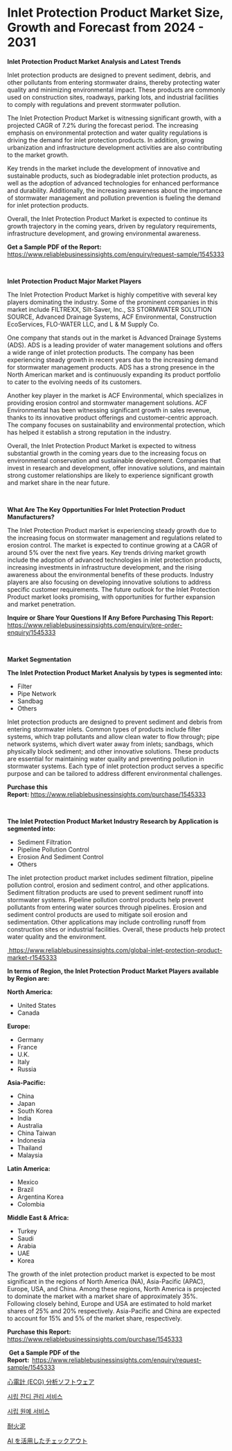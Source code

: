 <p><h1>Inlet Protection Product Market Size, Growth and Forecast from 2024 - 2031</h1></p><p><strong>Inlet Protection Product Market Analysis and Latest Trends</strong></p>
<p><p>Inlet protection products are designed to prevent sediment, debris, and other pollutants from entering stormwater drains, thereby protecting water quality and minimizing environmental impact. These products are commonly used on construction sites, roadways, parking lots, and industrial facilities to comply with regulations and prevent stormwater pollution.</p><p>The Inlet Protection Product Market is witnessing significant growth, with a projected CAGR of 7.2% during the forecast period. The increasing emphasis on environmental protection and water quality regulations is driving the demand for inlet protection products. In addition, growing urbanization and infrastructure development activities are also contributing to the market growth.</p><p>Key trends in the market include the development of innovative and sustainable products, such as biodegradable inlet protection products, as well as the adoption of advanced technologies for enhanced performance and durability. Additionally, the increasing awareness about the importance of stormwater management and pollution prevention is fueling the demand for inlet protection products.</p><p>Overall, the Inlet Protection Product Market is expected to continue its growth trajectory in the coming years, driven by regulatory requirements, infrastructure development, and growing environmental awareness.</p></p>
<p><strong>Get a Sample PDF of the Report:&nbsp;</strong> <a href="https://www.reliablebusinessinsights.com/enquiry/request-sample/1545333">https://www.reliablebusinessinsights.com/enquiry/request-sample/1545333</a></p>
<p>&nbsp;</p>
<p><strong>Inlet Protection Product Major Market Players</strong></p>
<p><p>The Inlet Protection Product Market is highly competitive with several key players dominating the industry. Some of the prominent companies in this market include FILTREXX, Silt-Saver, Inc., S3 STORMWATER SOLUTION SOURCE, Advanced Drainage Systems, ACF Environmental, Construction EcoServices, FLO-WATER LLC, and L & M Supply Co. </p><p>One company that stands out in the market is Advanced Drainage Systems (ADS). ADS is a leading provider of water management solutions and offers a wide range of inlet protection products. The company has been experiencing steady growth in recent years due to the increasing demand for stormwater management products. ADS has a strong presence in the North American market and is continuously expanding its product portfolio to cater to the evolving needs of its customers.</p><p>Another key player in the market is ACF Environmental, which specializes in providing erosion control and stormwater management solutions. ACF Environmental has been witnessing significant growth in sales revenue, thanks to its innovative product offerings and customer-centric approach. The company focuses on sustainability and environmental protection, which has helped it establish a strong reputation in the industry.</p><p>Overall, the Inlet Protection Product Market is expected to witness substantial growth in the coming years due to the increasing focus on environmental conservation and sustainable development. Companies that invest in research and development, offer innovative solutions, and maintain strong customer relationships are likely to experience significant growth and market share in the near future.</p></p>
<p>&nbsp;</p>
<p><strong>What Are The Key Opportunities For Inlet Protection Product Manufacturers?</strong></p>
<p><p>The Inlet Protection Product market is experiencing steady growth due to the increasing focus on stormwater management and regulations related to erosion control. The market is expected to continue growing at a CAGR of around 5% over the next five years. Key trends driving market growth include the adoption of advanced technologies in inlet protection products, increasing investments in infrastructure development, and the rising awareness about the environmental benefits of these products. Industry players are also focusing on developing innovative solutions to address specific customer requirements. The future outlook for the Inlet Protection Product market looks promising, with opportunities for further expansion and market penetration.</p></p>
<p><strong>Inquire or Share Your Questions If Any Before Purchasing This Report:</strong> <a href="https://www.reliablebusinessinsights.com/enquiry/pre-order-enquiry/1545333">https://www.reliablebusinessinsights.com/enquiry/pre-order-enquiry/1545333</a></p>
<p>&nbsp;</p>
<p><strong>Market Segmentation</strong></p>
<p><strong>The Inlet Protection Product Market Analysis by types is segmented into:</strong></p>
<p><ul><li>Filter</li><li>Pipe Network</li><li>Sandbag</li><li>Others</li></ul></p>
<p><p>Inlet protection products are designed to prevent sediment and debris from entering stormwater inlets. Common types of products include filter systems, which trap pollutants and allow clean water to flow through; pipe network systems, which divert water away from inlets; sandbags, which physically block sediment; and other innovative solutions. These products are essential for maintaining water quality and preventing pollution in stormwater systems. Each type of inlet protection product serves a specific purpose and can be tailored to address different environmental challenges.</p></p>
<p><strong>Purchase this Report:&nbsp;</strong><a href="https://www.reliablebusinessinsights.com/purchase/1545333">https://www.reliablebusinessinsights.com/purchase/1545333</a></p>
<p>&nbsp;</p>
<p><strong>The Inlet Protection Product Market Industry Research by Application is segmented into:</strong></p>
<p><ul><li>Sediment Filtration</li><li>Pipeline Pollution Control</li><li>Erosion And Sediment Control</li><li>Others</li></ul></p>
<p><p>The inlet protection product market includes sediment filtration, pipeline pollution control, erosion and sediment control, and other applications. Sediment filtration products are used to prevent sediment runoff into stormwater systems. Pipeline pollution control products help prevent pollutants from entering water sources through pipelines. Erosion and sediment control products are used to mitigate soil erosion and sedimentation. Other applications may include controlling runoff from construction sites or industrial facilities. Overall, these products help protect water quality and the environment.</p></p>
<p><a href="https://www.reliablebusinessinsights.com/global-inlet-protection-product-market-r1545333">&nbsp;https://www.reliablebusinessinsights.com/global-inlet-protection-product-market-r1545333</a></p>
<p><strong>In terms of Region, the Inlet Protection Product Market Players available by Region are:</strong></p>
<p>
    <p> <strong> North America: </strong>
        <ul>
            <li>United States</li>
            <li>Canada</li>
        </ul>
        </p> 
    <p> <strong> Europe: </strong>
        <ul>
            <li>Germany</li>
            <li>France</li>
            <li>U.K.</li>
            <li>Italy</li>
            <li>Russia</li>
        </ul>
        </p> 
    <p> <strong> Asia-Pacific: </strong>
        <ul>
            <li>China</li>
            <li>Japan</li>
            <li>South Korea</li>
            <li>India</li>
            <li>Australia</li>
            <li>China Taiwan</li>
            <li>Indonesia</li>
            <li>Thailand</li>
            <li>Malaysia</li>
        </ul>
        </p> 
    <p> <strong> Latin America: </strong>
        <ul>
            <li>Mexico</li>
            <li>Brazil</li>
            <li>Argentina Korea</li>
            <li>Colombia</li>
        </ul>
        </p> 
    <p> <strong> Middle East & Africa: </strong>
        <ul>
            <li>Turkey</li>
            <li>Saudi</li>
            <li>Arabia</li>
            <li>UAE</li>
            <li>Korea</li>
        </ul>
    </p>
    </p>
<p><p>The growth of the inlet protection product market is expected to be most significant in the regions of North America (NA), Asia-Pacific (APAC), Europe, USA, and China. Among these regions, North America is projected to dominate the market with a market share of approximately 35%. Following closely behind, Europe and USA are estimated to hold market shares of 25% and 20% respectively. Asia-Pacific and China are expected to account for 15% and 5% of the market share, respectively.</p></p>
<p><strong>Purchase this Report: </strong><a href="https://www.reliablebusinessinsights.com/purchase/1545333">https://www.reliablebusinessinsights.com/purchase/1545333</a></p>
<p>&nbsp;<strong>Get a Sample PDF of the Report:&nbsp;&nbsp;</strong><a href="https://www.reliablebusinessinsights.com/enquiry/request-sample/1545333">https://www.reliablebusinessinsights.com/enquiry/request-sample/1545333</a></p>
<p><strong></strong></p>
<p><p><a href="https://medium.com/@thchukest8q/%E6%AC%A1%E3%81%AE%E6%96%87%E3%82%92%E6%97%A5%E6%9C%AC%E8%AA%9E%E3%81%AB%E7%BF%BB%E8%A8%B3%E3%81%97%E3%81%BE%E3%81%99-2024%E5%B9%B4%E3%81%8B%E3%82%892031%E5%B9%B4%E3%81%BE%E3%81%A7%E3%81%AE%E5%BF%83%E9%9B%BB%E5%9B%B3-ecg-%E8%A7%A3%E6%9E%90%E3%82%BD%E3%83%95%E3%83%88%E3%82%A6%E3%82%A7%E3%82%A2%E5%B8%82%E5%A0%B4%E3%81%AE%E6%88%90%E9%95%B7%E5%B1%95%E6%9C%9B%E3%81%A7%E3%81%82%E3%82%8A-%E5%B8%82%E5%A0%B4%E3%81%AE%E3%83%88%E3%83%AC%E3%83%B3%E3%83%89%E5%88%86%E6%9E%90-%E3%82%A2%E3%83%97%E3%83%AA%E3%82%B1%E3%83%BC%E3%82%B7%E3%83%A7%E3%83%B3-%E5%9C%B0%E5%9F%9F%E3%81%AE%E8%A6%8B%E9%80%9A%E3%81%97-%E5%8F%8E%E7%9B%8A%E3%82%92-%E3%81%A7%E4%BA%88%E6%B8%AC%E3%81%97%E3%81%A6%E3%81%84%E3%81%BE%E3%81%99-65c8d020fa71">心電計 (ECG) 分析ソフトウェア</a></p><p><a href="https://github.com/nicholasellison0076890/Market-Research-Report-List-1/blob/main/4704564153026.md">시립 잔디 관리 서비스</a></p><p><a href="https://github.com/mpodehpw07370073/Market-Research-Report-List-2/blob/main/2625131153027.md">시립 원예 서비스</a></p><p><a href="https://github.com/DayanaRunolfsdottir/Market-Research-Report-List-1/blob/main/5033033145019.md">耐火泥</a></p><p><a href="https://medium.com/@saplakhanom821/ai%E3%83%91%E3%83%AF%E3%83%BC%E3%83%89%E3%83%81%E3%82%A7%E3%83%83%E3%82%AF%E3%82%A2%E3%82%A6%E3%83%88%E5%B8%82%E5%A0%B4%E3%82%B7%E3%82%A7%E3%82%A2%E3%81%8A%E3%82%88%E3%81%B3%E5%B8%82%E5%A0%B4%E5%88%86%E6%9E%90-%E6%88%90%E9%95%B7%E3%83%88%E3%83%AC%E3%83%B3%E3%83%89-%E4%BA%88%E6%B8%AC%E6%9C%9F%E9%96%93-2024%E5%B9%B4-2031%E5%B9%B4-c97b8db09db0">AI を活用したチェックアウト</a></p></p>